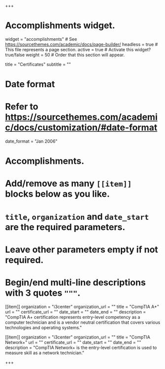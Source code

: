 +++
# Accomplishments widget.
widget = "accomplishments"  # See https://sourcethemes.com/academic/docs/page-builder/
headless = true  # This file represents a page section.
active = true  # Activate this widget? true/false
weight = 50  # Order that this section will appear.

title = "Certificates"
subtitle = ""

# Date format
#   Refer to https://sourcethemes.com/academic/docs/customization/#date-format
date_format = "Jan 2006"

# Accomplishments.
#   Add/remove as many `[[item]]` blocks below as you like.
#   `title`, `organization` and `date_start` are the required parameters.
#   Leave other parameters empty if not required.
#   Begin/end multi-line descriptions with 3 quotes `"""`.

[[item]]
  organization = "i3center"
  organization_url = ""
  title = "CompTIA A+"
  url = ""
  certificate_url = ""
  date_start = ""
  date_end = ""
  description = "CompTIA A+ certification represents entry-level competency as a computer technician and is a vendor neutral certification that covers various technologies and operating systems."

[[item]]
  organization = "i3center"
  organization_url = ""
  title = "CompTIA Network+"
  url = ""
  certificate_url = ""
  date_start = ""
  date_end = ""
  description = "CompTIA Network+ is the entry-level certification is used to measure skill as a network technician."
  
+++
